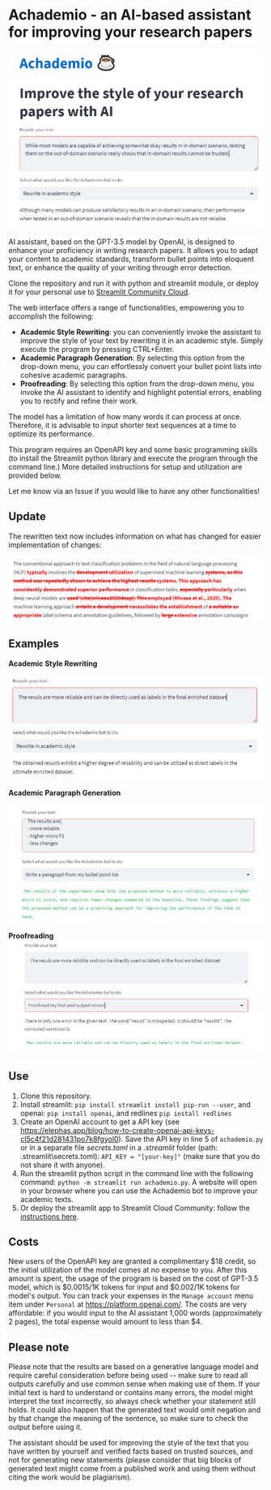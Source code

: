 # Achademio - an AI-based assistant for improving your research papers

![](figures/main-example.png)

AI assistant, based on the GPT-3.5 model by OpenAI, is designed to enhance your proficiency in writing research papers. It allows you to adapt your content to academic standards, transform bullet points into eloquent text, or enhance the quality of your writing through error detection.

Clone the repository and run it with python and streamlit module, or deploy it for your personal use to [Streamlit Community Cloud](https://streamlit.io/cloud). 

The web interface offers a range of functionalities, empowering you to accomplish the following:
- **Academic Style Rewriting**: you can conveniently invoke the assistant to improve the style of your text by rewriting it in an academic style. Simply execute the program by pressing CTRL+Enter.
- **Academic Paragraph Generation**: By selecting this option from the drop-down menu, you can effortlessly convert your bullet point lists into cohesive academic paragraphs. 
- **Proofreading**: By selecting this option from the drop-down menu, you invoke the AI assistant to identify and highlight potential errors, enabling you to rectify and refine their work.

The model has a limitation of how many words it can process at once. Therefore, it is advisable to input shorter text sequences at a time to optimize its performance.

This program requires an OpenAPI key and some basic programming skills (to install the Streamlit python library and execute the program through the command line.) More detailed instructions for setup and utilization are provided below.

Let me know via an Issue if you would like to have any other functionalities!

## Update

The rewritten text now includes information on what has changed for easier implementation of changes:

![](figures/update-rewriting.png)


## Examples

**Academic Style Rewriting**

![](figures/rewrite-example.png)

**Academic Paragraph Generation**

![](figures/bullet-point-example.png)

**Proofreading**
![](figures/correct-text-example.png)

## Use

1. Clone this repository.
2. Install streamlit: `pip install streamlit install pip-run --user`, and openai: `pip install openai`, and redlines `pip install redlines`
3. Create an OpenAI account to get a API key (see https://elephas.app/blog/how-to-create-openai-api-keys-cl5c4f21d281431po7k8fgyol0). Save the API key in line 5 of `achademio.py` or in a separate file *secrets.toml* in a *.streamlit* folder (path: \.streamlit\secrets.toml): `API_KEY = "[your-key]"` (make sure that you do not share it with anyone).
4. Run the streamlit python script in the command line with the following command: `python -m streamlit run achademio.py`. A website will open in your browser where you can use the Achademio bot to improve your academic texts.
5. Or deploy the streamlit app to Streamlit Cloud Community: follow the [instructions here](https://blog.streamlit.io/host-your-streamlit-app-for-free/#:~:text=Connect%20your%20account%20to%20GitHub,-There%20are%20two&text=On%20the%20authorization%20page%2C%20click%20on%20%E2%80%9CAuthorize%20streamlit.%22&text=This%20will%20let%20Community%20Cloud,%2C%20click%20%E2%80%9CAuthorize%20streamlit.%22&text=Now%20you're%20ready%20to%20deploy%20Streamlit%20apps!).

## Costs

New users of the OpenAPI key are granted a complimentary $18 credit, so the initial utilization of the model comes at no expense to you. After this amount is spent, the usage of the program is based on the cost of GPT-3.5 model, which is $0.0015/1K tokens for input and $0.002/1K tokens for model's output. You can track your expenses in the `Manage account` menu item under `Personal` at https://platform.openai.com/. The costs are very affordable: if you would input to the AI assistant 1,000 words (approximately 2 pages), the total expense would amount to less than $4.

## Please note

Please note that the results are based on a generative language model and require careful consideration before being used -- make sure to read all outputs carefully and use common sense when making use of them. If your initial text is hard to understand or contains many errors, the model might interpret the text incorrectly, so always check whether your statement still holds. It could also happen that the generated text would omit negation and by that change the meaning of the sentence, so make sure to check the output before using it.

The assistant should be used for improving the style of the text that you have written by yourself and verified facts based on trusted sources, and not for generating new statements (please consider that big blocks of generated text might come from a published work and using them without citing the work would be plagiarism).